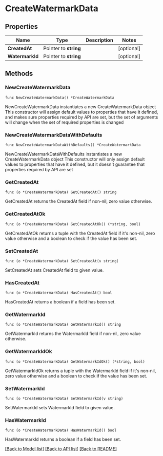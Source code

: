 # CreateWatermarkData

## Properties

Name | Type | Description | Notes
------------ | ------------- | ------------- | -------------
**CreatedAt** | Pointer to **string** |  | [optional] 
**WatermarkId** | Pointer to **string** |  | [optional] 

## Methods

### NewCreateWatermarkData

`func NewCreateWatermarkData() *CreateWatermarkData`

NewCreateWatermarkData instantiates a new CreateWatermarkData object
This constructor will assign default values to properties that have it defined,
and makes sure properties required by API are set, but the set of arguments
will change when the set of required properties is changed

### NewCreateWatermarkDataWithDefaults

`func NewCreateWatermarkDataWithDefaults() *CreateWatermarkData`

NewCreateWatermarkDataWithDefaults instantiates a new CreateWatermarkData object
This constructor will only assign default values to properties that have it defined,
but it doesn't guarantee that properties required by API are set

### GetCreatedAt

`func (o *CreateWatermarkData) GetCreatedAt() string`

GetCreatedAt returns the CreatedAt field if non-nil, zero value otherwise.

### GetCreatedAtOk

`func (o *CreateWatermarkData) GetCreatedAtOk() (*string, bool)`

GetCreatedAtOk returns a tuple with the CreatedAt field if it's non-nil, zero value otherwise
and a boolean to check if the value has been set.

### SetCreatedAt

`func (o *CreateWatermarkData) SetCreatedAt(v string)`

SetCreatedAt sets CreatedAt field to given value.

### HasCreatedAt

`func (o *CreateWatermarkData) HasCreatedAt() bool`

HasCreatedAt returns a boolean if a field has been set.

### GetWatermarkId

`func (o *CreateWatermarkData) GetWatermarkId() string`

GetWatermarkId returns the WatermarkId field if non-nil, zero value otherwise.

### GetWatermarkIdOk

`func (o *CreateWatermarkData) GetWatermarkIdOk() (*string, bool)`

GetWatermarkIdOk returns a tuple with the WatermarkId field if it's non-nil, zero value otherwise
and a boolean to check if the value has been set.

### SetWatermarkId

`func (o *CreateWatermarkData) SetWatermarkId(v string)`

SetWatermarkId sets WatermarkId field to given value.

### HasWatermarkId

`func (o *CreateWatermarkData) HasWatermarkId() bool`

HasWatermarkId returns a boolean if a field has been set.


[[Back to Model list]](../README.md#documentation-for-models) [[Back to API list]](../README.md#documentation-for-api-endpoints) [[Back to README]](../README.md)


